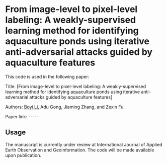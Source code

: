 # From image-level to pixel-level labeling: A weakly-supervised learning method for identifying aquaculture ponds using iterative anti-adversarial attacks guided by aquaculture features
This code is used in the following paper:

Title: [From image-level to pixel-level labeling: A weakly-supervised learning method for identifying aquaculture ponds using iterative anti-adversarial attacks guided by aquaculture features]

Authors: [Boyi Li](https://www.researchgate.net/profile/Boyi_Li7), Adu Gong, Jiaming Zhang, and Zexin Fu.

Paper link: -----

## Usage
The manuscript is currently under review at International Journal of Applied Earth Observation and Geoinformation. The code will be made available upon publication.
